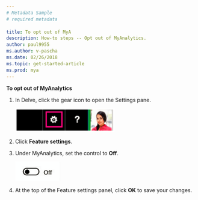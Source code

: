 ```yaml
---
# Metadata Sample
# required metadata

title: To opt out of MyA
description: How-to steps -- Opt out of MyAnalytics. 
author: paul9955
ms.author: v-pascha
ms.date: 02/26/2018
ms.topic: get-started-article
ms.prod: mya
---
```


**To opt out of MyAnalytics**

1. In Delve, click the gear icon to open the Settings pane.

    <img src="../../Images/Gear-icon-Delve.png" width="55%" height="55%" alt="Delve settings">
     
2. Click **Feature settings**.
3. Under MyAnalytics, set the control to **Off**.

    <img src="../../Images/Slider-off.png" width="25%" height="25%" alt="Slider in off position">
  
4. At the top of the Feature settings panel, click **OK** to save your changes. 